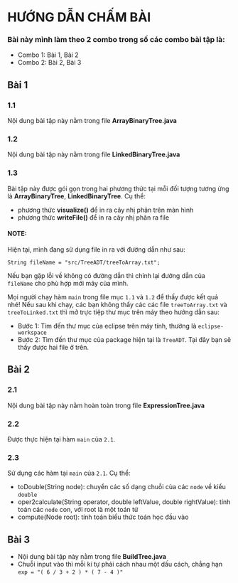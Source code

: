 # HƯỚNG DẪN CHẤM BÀI 
### Bài này mình làm theo 2 combo trong số các combo bài tập là:
- Combo 1: Bài 1, Bài 2
- Combo 2: Bài 2, Bài 3

## Bài 1
### 1.1
Nội dung bài tập này nằm trong file **ArrayBinaryTree.java**

### 1.2
Nội dung bài tập này nằm trong file **LinkedBinaryTree.java**

### 1.3
Bài tập này được gói gọn trong hai phương thức tại mỗi đối tượng tương ứng là **ArrayBinaryTree**, **LinkedBinaryTree**. Cụ thể:
- phương thức **visualize()** để in ra cây nhị phân trên màn hình
- phương thức **writeFile()** để in ra cây nhị phân ra file 

#### NOTE: 
Hiện tại, mình đang sử dụng file in ra với đường dẫn như sau:

`String fileName = "src/TreeADT/treeToArray.txt";`

Nếu bạn gặp lỗi về không có đường dẫn thì chỉnh lại đường dẫn của `fileName` cho phù hợp mới máy của mình. 

Mọi người chạy hàm `main` trong file mục `1.1` và `1.2` để thấy được kết quả nhé! Nếu sau khi chạy, các bạn không thấy các các file `treeToArray.txt` và 
`treeToLinked.txt` thì mở trực tiệp thư mục trên máy theo hướng dẫn sau:
- Bước 1: Tìm đến thư mục của eclipse trên máy tính, thường là `eclipse-workspace`
- Bước 2: Tìm đến thư mục của package hiện tại là `TreeADT`. Tại đây bạn sẽ thấy được hai file ở trên.

## Bài 2
### 2.1
Nội dung bài tập này nằm hoàn toàn trong file **ExpressionTree.java**

### 2.2
Được thực hiện tại hàm `main` của `2.1`.

### 2.3

Sử dụng các hàm tại `main` của `2.1`. Cụ thể:
- toDouble(String node): chuyển các số dạng chuỗi của các `node` về kiểu `double`
- oper2calculate(String operator, double leftValue, double rightValue): tính toán các `node` con, với root là một toán tử 
- compute(Node<String> root): tính toán biểu thức toán học đầu vào 

## Bài 3
- Nội dung bài tập này nằm trong file **BuildTree.java**
- Chuỗi input vào thì mỗi kí tự phải cách nhau một dấu cách, chẳng hạn `exp = "( 6 / 3 + 2 ) * ( 7 - 4 )"`